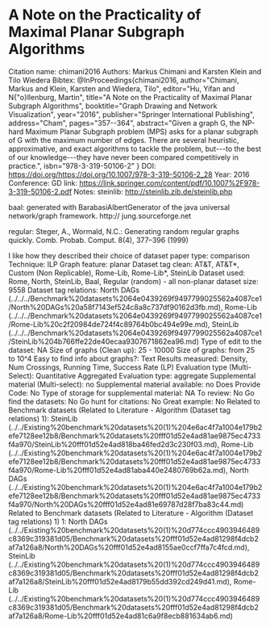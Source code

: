 # A Note on the Practicality of Maximal Planar Subgraph Algorithms

Citation name: chimani2016
Authors: Markus Chimani and Karsten Klein and Tilo Wiedera
Bibtex: @InProceedings{chimani2016,
author="Chimani, Markus
and Klein, Karsten
and Wiedera, Tilo",
editor="Hu, Yifan
and N{\"o}llenburg, Martin",
title="A Note on the Practicality of Maximal Planar Subgraph Algorithms",
booktitle="Graph Drawing and Network Visualization",
year="2016",
publisher="Springer International Publishing",
address="Cham",
pages="357--364",
abstract="Given a graph G, the NP-hard Maximum Planar Subgraph problem (MPS) asks for a planar subgraph of G with the maximum number of edges. There are several heuristic, approximative, and exact algorithms to tackle the problem, but---to the best of our knowledge---they have never been compared competitively in practice.",
isbn="978-3-319-50106-2"
}
DOI: https://doi.org/https://doi.org/10.1007/978-3-319-50106-2_28
Year: 2016
Conference: GD
link: https://link.springer.com/content/pdf/10.1007%2F978-3-319-50106-2.pdf
Notes: steinlib: http://steinlib.zib.de/steinlib.php

baal: generated with BarabasiAlbertGenerator of the java universal network/graph framework. http://
jung.sourceforge.net

regular: Steger, A., Wormald, N.C.: Generating random regular graphs quickly. Comb.
Probab. Comput. 8(4), 377–396 (1999)

I like how they described their choice of dataset
paper type: comparison
Technique: ILP
Graph feature: planar
Dataset tag clean: AT&T, AT&T*, Custom (Non Replicable), Rome-Lib, Rome-Lib*, SteinLib
Dataset used: Rome, North, SteinLib, Baal, Regular (random) - all non-planar
dataset size: 9558
Dataset tag relations: North DAGs (../../../Benchmark%20datasets%2064e0439269f9497799025562a4087ce1/North%20DAGs%20a58f7143ef524c8a8c737df90162d3fb.md), Rome-Lib (../../../Benchmark%20datasets%2064e0439269f9497799025562a4087ce1/Rome-Lib%20c2f20984de724f4c89764b0bc494e99e.md), SteinLib (../../../Benchmark%20datasets%2064e0439269f9497799025562a4087ce1/SteinLib%204b766ffe22de40ecaa9307671862ea96.md)
Type of edit to the dataset: NA
Size of graphs (Clean up): 25 - 10000
Size of graphs: from 25 to 10^4
Easy to find info about graphs?: Text
Results measured: Density, Num Crossings, Running Time, Success Rate (LP)
Evaluation type (Multi-Select): Quantitative Aggregated
Evaluation type: aggregate
Supplemental material (Multi-select): no
Supplemental material available: no
Does Provide Code: No
Type of storage for supplemental material: NA
To review: No
Go find the datasets: No
Go hunt for citations: No
Great example: No
Related to Benchmark datasets (Related to Literature - Algorithm (Dataset tag relations) 1): SteinLib (../../Existing%20benchmark%20datasets%20(1)%204e6ac4f7a1004e179b2efe7128ee12b8/Benchmark%20datasets%20fff01d52e4ad81ae9875ec4733f4a970/SteinLib%20fff01d52e4ad818ba46fed2d3c230f03.md), Rome-Lib (../../Existing%20benchmark%20datasets%20(1)%204e6ac4f7a1004e179b2efe7128ee12b8/Benchmark%20datasets%20fff01d52e4ad81ae9875ec4733f4a970/Rome-Lib%20fff01d52e4ad81aba440e2480769b62a.md), North DAGs (../../Existing%20benchmark%20datasets%20(1)%204e6ac4f7a1004e179b2efe7128ee12b8/Benchmark%20datasets%20fff01d52e4ad81ae9875ec4733f4a970/North%20DAGs%20fff01d52e4ad81e69787d28f7ba83c44.md)
Related to Benchmark datasets (Related to Literature - Algorithm (Dataset tag relations) 1) 1: North DAGs (../../Existing%20benchmark%20datasets%20(1)%20d774ccc4903946489c8369c319381d05/Benchmark%20datasets%20fff01d52e4ad81298f4dcb2af7a126a8/North%20DAGs%20fff01d52e4ad8155ae0ccf7ffa7c4fcd.md), SteinLib (../../Existing%20benchmark%20datasets%20(1)%20d774ccc4903946489c8369c319381d05/Benchmark%20datasets%20fff01d52e4ad81298f4dcb2af7a126a8/SteinLib%20fff01d52e4ad8179b55dd392cd249d41.md), Rome-Lib (../../Existing%20benchmark%20datasets%20(1)%20d774ccc4903946489c8369c319381d05/Benchmark%20datasets%20fff01d52e4ad81298f4dcb2af7a126a8/Rome-Lib%20fff01d52e4ad81c6a9f8ecb881634ab6.md)